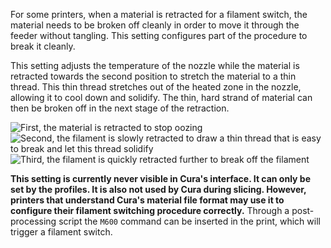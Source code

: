 For some printers, when a material is retracted for a filament switch, the material needs to be broken off cleanly in order to move it through the feeder without tangling. This setting configures part of the procedure to break it cleanly.

This setting adjusts the temperature of the nozzle while the material is retracted towards the second position to stretch the material to a thin thread. This thin thread stretches out of the heated zone in the nozzle, allowing it to cool down and solidify. The thin, hard strand of material can then be broken off in the next stage of the retraction.

![First, the material is retracted to stop oozing](../../../articles/images/filament_switch_anti_ooze.svg)
![Second, the filament is slowly retracted to draw a thin thread that is easy to break and let this thread solidify](../../../articles/images/filament_switch_break_preparation.svg)
![Third, the filament is quickly retracted further to break off the filament](../../../articles/images/filament_switch_break.svg)

**This setting is currently never visible in Cura's interface. It can only be set by the profiles. It is also not used by Cura during slicing. However, printers that understand Cura's material file format may use it to configure their filament switching procedure correctly.** Through a post-processing script the `M600` command can be inserted in the print, which will trigger a filament switch.